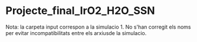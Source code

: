 # Projecte_final_IrO2_H2O_SSN
Nota: la carpeta input correspon a la simulacio 1. No s'han corregit els noms per evitar incompatibilitats entre els arxiusde la simulacio.
